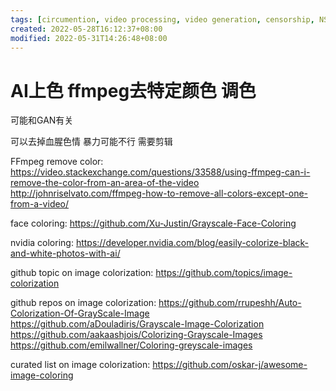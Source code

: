 ```yaml
---
tags: [circumention, video processing, video generation, censorship, NSFW, decolorization, hue tweaks, color]
created: 2022-05-28T16:12:37+08:00
modified: 2022-05-31T14:26:48+08:00
---
```


# AI上色 ffmpeg去特定颜色 调色

可能和GAN有关

可以去掉血腥色情 暴力可能不行 需要剪辑

FFmpeg remove color:
https://video.stackexchange.com/questions/33588/using-ffmpeg-can-i-remove-the-color-from-an-area-of-the-video
http://johnriselvato.com/ffmpeg-how-to-remove-all-colors-except-one-from-a-video/

face coloring:
https://github.com/Xu-Justin/Grayscale-Face-Coloring

nvidia coloring:
https://developer.nvidia.com/blog/easily-colorize-black-and-white-photos-with-ai/

github topic on image colorization:
https://github.com/topics/image-colorization

github repos on image colorization:
https://github.com/rrupeshh/Auto-Colorization-Of-GrayScale-Image
https://github.com/aDouladiris/Grayscale-Image-Colorization
https://github.com/aakaashjois/Colorizing-Grayscale-Images
https://github.com/emilwallner/Coloring-greyscale-images

curated list on image colorization:
https://github.com/oskar-j/awesome-image-coloring
